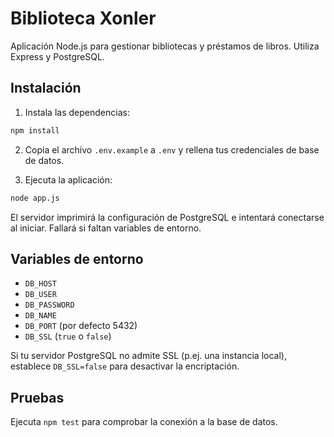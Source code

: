 # Biblioteca Xonler

Aplicación Node.js para gestionar bibliotecas y préstamos de libros. Utiliza Express y PostgreSQL.

## Instalación

1. Instala las dependencias:

```bash
npm install
```

2. Copia el archivo `.env.example` a `.env` y rellena tus credenciales de base de datos.

3. Ejecuta la aplicación:

```bash
node app.js
```

El servidor imprimirá la configuración de PostgreSQL e intentará conectarse al iniciar. Fallará si faltan variables de entorno.

## Variables de entorno

- `DB_HOST`
- `DB_USER`
- `DB_PASSWORD`
- `DB_NAME`
- `DB_PORT` (por defecto 5432)
- `DB_SSL`  (`true` o `false`)

Si tu servidor PostgreSQL no admite SSL (p.ej. una instancia local), establece `DB_SSL=false` para desactivar la encriptación.

## Pruebas

Ejecuta `npm test` para comprobar la conexión a la base de datos.

